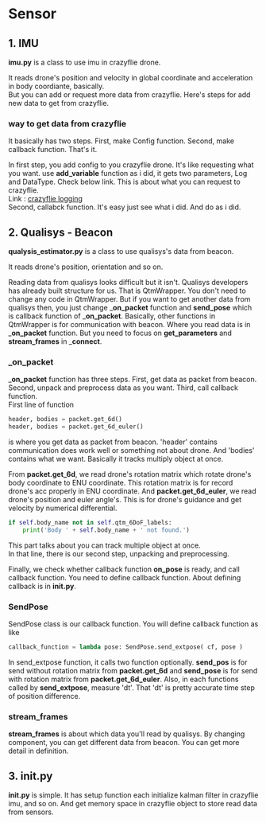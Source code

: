 # Sensor

## 1. IMU

__imu.py__ is a class to use imu in crazyflie drone.<br>

It reads drone's position and velocity in global coordinate and acceleration in body coordiante, basically.<br>
But you can add or request more data from crazyflie. Here's steps for add new data to get from crazyflie.<br>

### way to get data from crazyflie
It basically has two steps. First, make Config function. Second, make callback function. That's it.<br>

In first step, you add config to you crazyflie drone. It's like requesting what you want. use __add_variable__ function as i did, it gets two parameters, Log and DataType. Check below link. This is about what you can request to crazyflie.<br>
Link : [crazyflie logging](https://www.bitcraze.io/documentation/repository/crazyflie-firmware/master/api/logs/)<br>
Second, callabck function. It's easy just see what i did. And do as i did.<br>

## 2. Qualisys - Beacon

__qualysis_estimator.py__ is a class to use qualisys's data from beacon.<br>

It reads drone's position, orientation and so on.<br>

Reading data from qualisys looks difficult but it isn't. Qualisys developers has already built structure for us. That is QtmWrapper. You don't need to change any code in QtmWrapper. But if you want to get another data from qualisys then, you just change ___on_packet__ function and __send_pose__ which is callback function of ___on_packet__. Basically, other functions in QtmWrapper is for communication with beacon. Where you read data is in ___on_packet__ function. But you need to focus on __get_parameters__ and __stream_frames__ in ___connect__.<br>

### _on_packet
___on_packet__ function has three steps. First, get data as packet from beacon. Second, unpack and preprocess data as you want. Third, call callback function.<br>
First line of function
```python
header, bodies = packet.get_6d()
header, bodies = packet.get_6d_euler()
```
is where you get data as packet from beacon. 'header' contains communication does work well or something not about drone. And 'bodies' contains what we want. Basically it tracks multiply object at once.<br>

From __packet.get_6d__, we read drone's rotation matrix which rotate drone's body coordinate to ENU coordinate. This rotation matrix is for record drone's acc properly in ENU coordinate. And __packet.get_6d_euler__, we read drone's position and euler angle's. This is for drone's guidance and get velocity by numerical differential.<br>

```python
if self.body_name not in self.qtm_6DoF_labels:
    print('Body ' + self.body_name + ' not found.')
``` 
This part talks about you can track multiple object at once.<br>
In that line, there is our second step, unpacking and preprocessing.<br>

Finally, we check whether callback function __on_pose__ is ready, and call callback function. You need to define callback function. About defining callback is in __init.py__.<br>

### SendPose
SendPose class is our callback function. You will define callback function as like
```python
callback_function = lambda pose: SendPose.send_extpose( cf, pose )
```
In send_extpose function, it calls two function optionally. __send_pos__ is for send without rotation matrix from __packet.get_6d__ and __send_pose__ is for send with rotation matrix from __packet.get_6d_euler__. Also, in each functions called by __send_extpose__, measure 'dt'. That 'dt' is pretty accurate time step of position difference.<br>

### stream_frames
__stream_frames__ is about which data you'll read by qualisys.
By changing component, you can get different data from beacon. You can get more detail in definition.

## 3. init.py
__init.py__ is simple. It has setup function each initialize kalman filter in crazyflie imu, and so on. And get memory space in crazyflie object to store read data from sensors.<br>